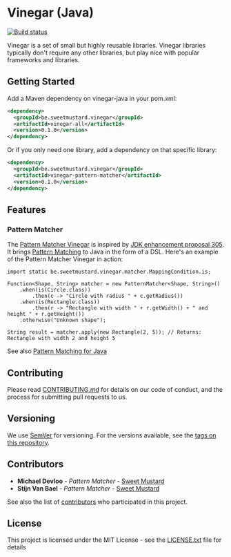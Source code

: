 # Vinegar (Java)

[![Build status](https://travis-ci.org/sweet-mustard/vinegar-java.svg?branch=master)](https://travis-ci.org/sweet-mustard/vinegar-java)

Vinegar is a set of small but highly reusable libraries.
Vinegar libraries typically don't require any other libraries, but play nice with popular frameworks and libraries.

## Getting Started

Add a Maven dependency on vinegar-java in your pom.xml:

```xml
<dependency>
  <groupId>be.sweetmustard.vinegar</groupId>
  <artifactId>vinegar-all</artifactId>
  <version>0.1.0</version>
</dependency>
```

Or if you only need one library, add a dependency on that specific library:

```xml
<dependency>
  <groupId>be.sweetmustard.vinegar</groupId>
  <artifactId>vinegar-pattern-matcher</artifactId>
  <version>0.1.0</version>
</dependency>
```

## Features

### Pattern Matcher

The [Pattern Matcher Vinegar](pattern-matcher/README.md) is inspired by [JDK enhancement proposal 305](http://openjdk.java.net/jeps/305).
It brings [Pattern Matching](https://en.wikipedia.org/wiki/Pattern_matching) to Java in the form of a DSL.
Here's an example of the Pattern Matcher Vinegar in action:

```
import static be.sweetmustard.vinegar.matcher.MappingCondition.is;

Function<Shape, String> matcher = new PatternMatcher<Shape, String>()
    .when(is(Circle.class))
        .then(c -> "Circle with radius " + c.getRadius())
    .when(is(Rectangle.class))
        .then(r -> "Rectangle with width " + r.getWidth() + " and height " + r.getHeight())
    .otherwise("Unknown shape");

String result = matcher.apply(new Rectangle(2, 5)); // Returns: Rectangle with width 2 and height 5
```

See also [Pattern Matching for Java](http://cr.openjdk.java.net/~briangoetz/amber/pattern-match.html)

## Contributing

Please read [CONTRIBUTING.md](CONTRIBUTING.md) for details on our code of conduct, and the process for submitting pull requests to us.

## Versioning

We use [SemVer](http://semver.org/) for versioning. For the versions available, see the [tags on this repository](https://github.com/sweet-mustard/vinegar-java/tags). 

## Contributors

* **Michael Devloo** - *Pattern Matcher* - [Sweet Mustard](https://github.com/sweet-mustard)
* **Stijn Van Bael** - *Pattern Matcher* - [Sweet Mustard](https://github.com/sweet-mustard)

See also the list of [contributors](https://github.com/sweet-mustard/vinegar-java/contributors) who participated in this project.

## License

This project is licensed under the MIT License - see the [LICENSE.txt](LICENCE.txt) file for details